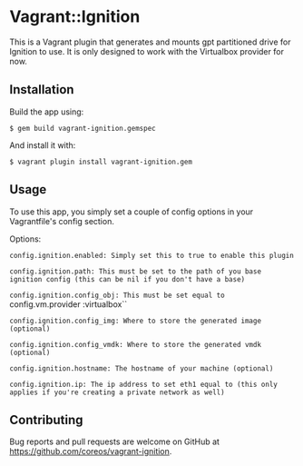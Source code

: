 # Vagrant::Ignition
This is a Vagrant plugin that generates and mounts gpt partitioned drive for Ignition to use. It is only designed to work with the Virtualbox provider for now.


## Installation
Build the app using:

    $ gem build vagrant-ignition.gemspec

And install it with:

    $ vagrant plugin install vagrant-ignition.gem

## Usage
To use this app, you simply set a couple of config options in your Vagrantfile's config section.

Options:

`config.ignition.enabled: Simply set this to true to enable this plugin`

`config.ignition.path: This must be set to the path of you base ignition config (this can be nil if you don't have a base)`

`config.ignition.config_obj: This must be set equal to `config.vm.provider :virtualbox``

`config.ignition.config_img: Where to store the generated image (optional)`

`config.ignition.config_vmdk: Where to store the generated vmdk (optional)`

`config.ignition.hostname: The hostname of your machine (optional)`

`config.ignition.ip: The ip address to set eth1 equal to (this only applies if you're creating a private network as well)`

## Contributing

Bug reports and pull requests are welcome on GitHub at https://github.com/coreos/vagrant-ignition.
